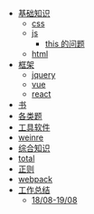 - [基础知识]()
  - [css]()
  - [js]()
    - [this 的问题](基础知识/js/1.1.md)
  - [html]()
- [框架]()
  - [jquery]()
  - [vue]()
  - [react]()
- [书]()
- [各类题]()
- [工具软件]()
- [weinre](工具软件/weinre.md)
- [综合知识]()
- [total](综合知识/total.md)
- [正则](综合知识/regex.md)
- [webpack](综合知识/webpack.md)
- [工作总结]()
  - [18/08-19/08](工作总结/2018年08到2019年08工作总结.md)
